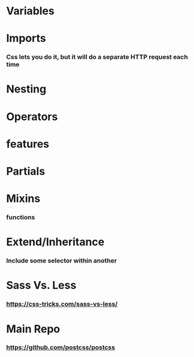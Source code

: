 # Variables
# Imports
### Css lets you do it, but it will do a separate HTTP request each time
# Nesting
# Operators
# features
# Partials
# Mixins
### functions
# Extend/Inheritance
### Include some selector within another
# Sass Vs. Less
### https://css-tricks.com/sass-vs-less/
# Main Repo
### https://github.com/postcss/postcss
